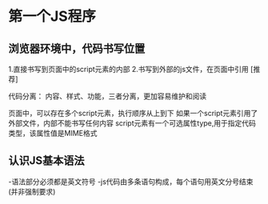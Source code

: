 # 第一个JS程序

## 浏览器环境中，代码书写位置

1.直接书写到页面中的script元素的内部
2.书写到外部的js文件，在页面中引用 [推荐]

代码分离： 内容、样式、功能，三者分离，更加容易维护和阅读

页面中，可以存在多个script元素，执行顺序从上到下
如果一个script元素引用了外部文件，内部不能书写任何内容
script元素有一个可选属性type,用于指定代码类型，该属性值是MIME格式

## 认识JS基本语法

-语法部分必须都是英文符号
-js代码由多条语句构成，每个语句用英文分号结束(并非强制要求)




